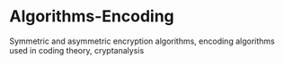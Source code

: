 # Algorithms-Encoding
Symmetric and asymmetric encryption algorithms, encoding algorithms used in coding theory, cryptanalysis
